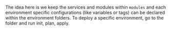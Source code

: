 The idea here is we keep the services and modules within `modules` and each environment specific configurations (like variables or tags) can be declared within the environment folders. To deploy a specific environment, go to the folder and run init, plan, apply.